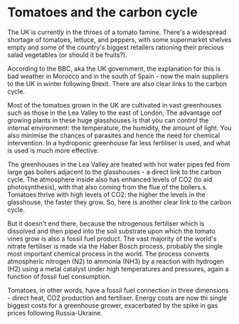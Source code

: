 # Tomatoes and the carbon cycle

The UK is currently in the throes of a tomato famine. There's a widespread shortage of tomatoes, lettuce, and peppers, with some supermarket shelves empty and some of the country's biggest retailers rationing their precious salad vegetables (or should it be fruits?).

According to the BBC, aka the UK government, the explanation for this is bad weather in Morocco and in the south of Spain - now the main suppliers to the UK in winter following Brexit. There are also clear links to the carbon cycle.

Most of the tomatoes grown in the UK are cultivated in vast greenhouses such as those in the Lea Valley to the east of London, The advantage oof growing plants in these huge glasshouses is that you can control the internal environment: the temperature, the humidity, the amount of light. You also minimise the chances of parasites and hence the need for chemical intervention. In a hydroponic greenhouse far less fertiliser is used, and what is used is much more effective.

The greenhouses in the Lea Valley are heated with hot water pipes fed from large gas boilers adjacent to the glasshouses - a direct link to the carbon cycle. The atmosphere inside also has enhanced levels of CO2 (to aid photosynthesis), with that also coming from the flue of the boilers.s. Tomatoes thrive with high levels of CO2: the higher the levels in the glasshouse, the faster they grow. So, here is another clear link to the carbon cycle.

But it doesn't end there, because the nitrogenous fertiliser which is dissolved and then piped into the soil substrate upon which the tomato vines grow is also a fossil fuel product. The vast majority of the world's nitrate fertiliser is made via the Haber Bosch process, probably the single most important chemical process in the world. The process converts atmospheric nitrogen (N2) to ammonia (NH3) by a reaction with hydrogen (H2) using a metal catalyst under high temperatures and pressures, again a function of fossil fuel consumption.

Tomatoes, in other words, have a fossil fuel connection in three dimensions - direct heat, CO2 production and fertiliser. Energy costs are now thi single biggest costs for a greenhouse grower, exacerbated by the spike in gas prices following Russia-Ukraine.
